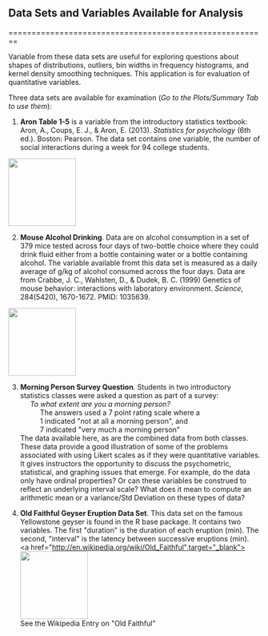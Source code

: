 ## Data Sets and Variables Available for Analysis
========================================================

Variable from these data sets are useful for exploring questions about shapes of distributions, outliers, bin widths in frequency histograms, and kernel density smoothing techniques.  This application is for evaluation of quantitative variables.

Three data sets are available for examination (<em>Go to the Plots/Summary Tab to use them</em>):

1.  <b>Aron Table 1-5</b> is a variable from the introductory statistics textbook: Aron, A., Coups, E. J., & Aron, E. (2013). <em>Statistics for psychology</em> (6th ed.). Boston: Pearson.  The data set contains one variable, the number of social interactions during a week for 94 college students.  <br>
<img src="http://shiny.albany.edu/images/interaction1.jpg" width=135>

2.  <b>Mouse Alcohol Drinking</b>.  Data are on alcohol consumption in a set of 379 mice tested across four days of two-bottle choice where they could drink fluid either from a bottle containing water or a bottle containing alcohol. The variable available fromt this data set is measured as a daily average of g/kg of alcohol consumed across the four days. Data are from Crabbe, J. C., Wahlsten, D., & Dudek, B. C. (1999) Genetics of mouse behavior: interactions with laboratory environment. <em>Science</em>, 284(5420), 1670-1672. PMID: 1035639.<br>
<img src="http://shiny.albany.edu/images/mouse1.jpg" width=135>

3.  <b>Morning Person Survey Question</b>.  Students in two introductory statistics classes were asked a question as part of a survey:<br>
&nbsp;&nbsp;&nbsp;&nbsp;      <em>To what extent are you a morning person?</em><br>
&nbsp;&nbsp;&nbsp;&nbsp; &nbsp;&nbsp;&nbsp;&nbsp; The answers used a 7 point rating scale where a <br>
&nbsp;&nbsp;&nbsp;&nbsp; &nbsp;&nbsp;&nbsp;&nbsp; 1 indicated "not at all a morning person", and <br>
&nbsp;&nbsp;&nbsp;&nbsp; &nbsp;&nbsp;&nbsp;&nbsp; 7 indicated "very much a morning person"<br>
The data available here, as are the combined data from both classes.<br>
These data provide a good illustration of some of the problems associated with using Likert scales as if they were quantitative variables.  It gives instructors the opportunity to discuss the psychometric, statistical, and graphing issues that emerge.  For example, do the data only have ordinal properties?  Or can these variables be construed to reflect an underlying interval scale?  What does it mean to compute an arithmetic mean or a variance/Std Deviation on these types of data?  

4.  <b>Old Faithful Geyser Eruption Data Set</b>.  This data set on the famous Yellowstone geyser is found in the R base package.  It contains two variables.  The first "duration" is the duration of each eruption (min).  The second, "interval" is the latency between successive eruptions (min).<br>
<a href="http://en.wikipedia.org/wiki/Old_Faithful",target="_blank"><img src="http://shiny.albany.edu/images/184px-Old_Faithfull-pdPhoto.jpg" width=135><br>
See the Wikipedia Entry on "Old Faithful"</a>



